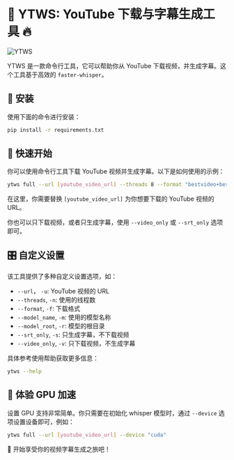# 🎥 YTWS: YouTube 下载与字幕生成工具 🔥

![YTWS](https://images.unsplash.com/photo-1511379938547-c1f69419868d)

YTWS 是一款命令行工具，它可以帮助你从 YouTube 下载视频，并生成字幕。这个工具基于高效的 `faster-whisper`。

## 💽 安装
使用下面的命令进行安装：
```bash
pip install -r requirements.txt
```

## 🚀 快速开始
你可以使用命令行工具下载 YouTube 视频并生成字幕。以下是如何使用的示例：

```bash
ytws full --url [youtube_video_url] --threads 8 --format "bestvideo+bestaudio/best" --model_name "tiny.en"
```

在这里，你需要替换 `[youtube_video_url]` 为你想要下载的 YouTube 视频的 URL。

你也可以只下载视频，或者只生成字幕，使用 `--video_only` 或 `--srt_only` 选项即可。

## 🎛️ 自定义设置
该工具提供了多种自定义设置选项，如：

- `--url`， `-u`: YouTube 视频的 URL
- `--threads`, `-n`: 使用的线程数
- `--format`, `-f`: 下载格式
- `--model_name`, `-m`: 使用的模型名称
- `--model_root`, `-r`: 模型的根目录
- `--srt_only`, `-s`: 只生成字幕，不下载视频
- `--video_only`, `-v`: 只下载视频，不生成字幕

具体参考使用帮助获取更多信息：

```bash
ytws --help
```

## 🎉 体验 GPU 加速
设置 GPU 支持非常简单。你只需要在初始化 whisper 模型时，通过 `--device` 选项设置设备即可，例如： 

```bash
ytws full --url [youtube_video_url] --device "cuda"
```

🎈 开始享受你的视频字幕生成之旅吧！